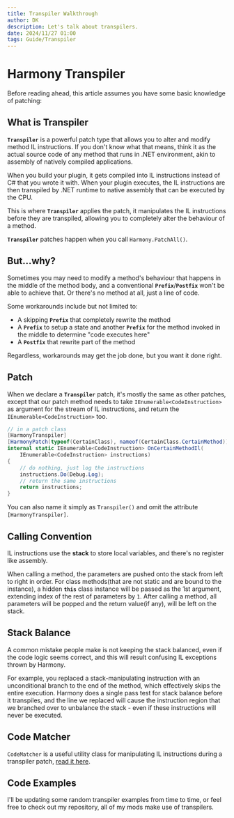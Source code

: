 ```yaml
---
title: Transpiler Walkthrough
author: DK
description: Let's talk about transpilers.
date: 2024/11/27 01:00
tags: Guide/Transpiler
---
```


# Harmony Transpiler

Before reading ahead, this article assumes you have some basic knowledge of patching:

<LinkCard t="Harmony Patching" u="https://harmony.pardeike.net/articles/patching.html"/>

## What is Transpiler

**`Transpiler`** is a powerful patch type that allows you to alter and modify method IL instructions. If you don't know what that means, think it as the actual source code of any method that runs in .NET environment, akin to assembly of natively compiled applications.

When you build your plugin, it gets compiled into IL instructions instead of C# that you wrote it with. When your plugin executes, the IL instructions are then transpiled by .NET runtime to native assembly that can be executed by the CPU.

This is where **`Transpiler`** applies the patch, it manipulates the IL instructions before they are transpiled, allowing you to completely alter the behaviour of a method.

**`Transpiler`** patches happen when you call `Harmony.PatchAll()`. 

## But...why?

Sometimes you may need to modify a method's behaviour that happens in the middle of the method body, and a conventional **`Prefix`**/**`Postfix`** won't be able to achieve that. Or there's no method at all, just a line of code.

Some workarounds include but not limited to:
+ A skipping **`Prefix`** that completely rewrite the method
+ A **`Prefix`** to setup a state and another **`Prefix`** for the method invoked in the middle to determine "code executes here"
+ A **`Postfix`** that rewrite part of the method

Regardless, workarounds may get the job done, but you want it done right.

## Patch

When we declare a **`Transpiler`** patch, it's mostly the same as other patches, except that our patch method needs to take `IEnumerable<CodeInstruction>` as argument for the stream of IL instructions, and return the `IEnumerable<CodeInstruction>` too.
```cs
// in a patch class
[HarmonyTranspiler]
[HarmonyPatch(typeof(CertainClass), nameof(CertainClass.CertainMethod))]
internal static IEnumerable<CodeInstruction> OnCertainMethodIl(
    IEnumerable<CodeInstruction> instructions)
{
    // do nothing, just log the instructions
    instructions.Do(Debug.Log);
    // return the same instructions
    return instructions;
}
```

You can also name it simply as `Transpiler()` and omit the attribute `[HarmonyTranspiler]`.

## Calling Convention

IL instructions use the **stack** to store local variables, and there's no register like assembly. 

When calling a method, the parameters are pushed onto the stack from left to right in order. For class methods(that are not static and are bound to the instance), a hidden **`this`** class instance will be passed as the 1st argument, extending index of the rest of parameters by `1`. After calling a method, all parameters will be popped and the return value(if any), will be left on the stack.

## Stack Balance

A common mistake people make is not keeping the stack balanced, even if the code logic seems correct, and this will result confusing IL exceptions thrown by Harmony.

For example, you replaced a stack-manipulating instruction with an unconditional branch to the end of the method, which effectively skips the entire execution. Harmony does a single pass test for stack balance before it transpiles, and the line we replaced will cause the instruction region that we branched over to unbalance the stack - even if these instructions will never be executed. 

## Code Matcher

`CodeMatcher` is a useful utility class for manipulating IL instructions during a transpiler patch, [read it here](./codematcher).

## Code Examples

I'll be updating some random transpiler examples from time to time, or feel free to check out my repository, all of my mods make use of transpilers.

<LinkCard t="gottyduke/Elin.Plugins" u="https://github.com/gottyduke/Elin.Plugins"/>

